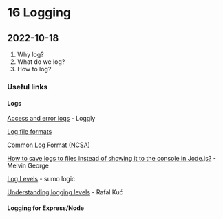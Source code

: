 # 16 Logging

## 2022-10-18

1. Why log?
2. What do we log?
3. How to log?

### Useful links

#### Logs

[Access and error logs](https://www.loggly.com/ultimate-guide/access-and-error-logs/) - Loggly

[Log file formats](https://publib.boulder.ibm.com/tividd/td/ITWSA/ITWSA_info45/en_US/HTML/guide/c-logs.html)

[Common Log Format (NCSA)](https://en.wikipedia.org/wiki/Common_Log_Format)

[How to save logs to files instead of showing it to the console in Jode.js?](https://melvingeorge.me/blog/save-logs-to-files-nodejs) - Melvin George

[Log Levels](https://www.sumologic.com/glossary/log-levels/) - sumo logic

[Understanding logging levels](https://sematext.com/blog/logging-levels/) - Rafal Kuć

#### Logging for Express/Node


